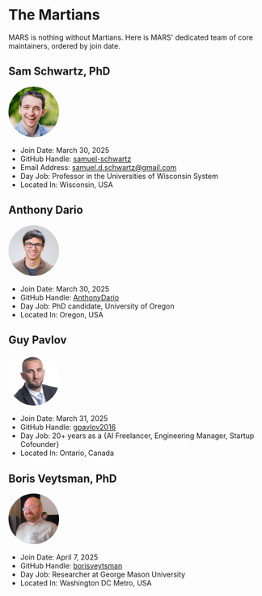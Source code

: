 # The Martians

MARS is nothing without Martians. Here is MARS' dedicated team of core maintainers, ordered by join date.

## Sam Schwartz, PhD

<img alt="Sam Schwartz" src="sam.jpg" style="width: 100px; border-radius: 50%;" />

* Join Date: March 30, 2025
* GitHub Handle: [samuel-schwartz](https://github.com/samuel-schwartz)
* Email Address: samuel.d.schwartz@gmail.com
* Day Job: Professor in the Universities of Wisconsin System
* Located In: Wisconsin, USA

## Anthony Dario

<img alt="Anthony Dario" src="anthony.jpg" style="width: 100px; border-radius: 50%;" />

* Join Date: March 30, 2025
* GitHub Handle: [AnthonyDario](https://github.com/AnthonyDario)
* Day Job: PhD candidate, University of Oregon
* Located In: Oregon, USA

## Guy Pavlov

<img alt="Guy Pavlov" src="guy.jpg" style="width: 100px; border-radius: 50%;" />

* Join Date: March 31, 2025
* GitHub Handle: [gpavlov2016](https://github.com/gpavlov2016)
* Day Job: 20+ years as a {AI Freelancer, Engineering Manager, Startup Cofounder}
* Located In: Ontario, Canada

## Boris Veytsman, PhD

<img alt="Boris Veytsman" src="boris.jpg" style="width: 100px; border-radius: 50%;" />

* Join Date: April 7, 2025
* GitHub Handle: [borisveytsman](https://github.com/borisveytsman)
* Day Job: Researcher at George Mason University
* Located In: Washington DC Metro, USA
